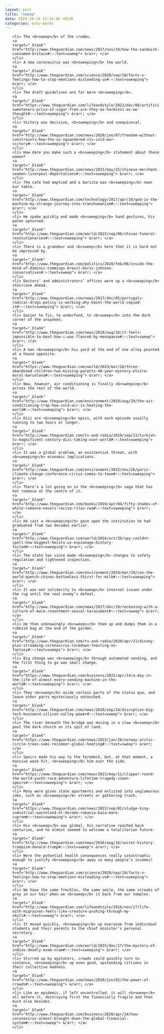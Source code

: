 ```yaml
---
layout: post
title: "sweep"
date: 2023-10-10 12:34:56 +0530
categories: auto-words
---
```

<ol>

    <li> The <b>sweep</b> of the crumbs.
    <a 
    target="_blank" 
    href="http://www.theguardian.com/news/2017/nov/24/how-the-sandwich-consumed-britain#:~:text=sweep"> &rarr; </a>
    </li>
    <li> A new coronavirus was <b>sweeping</b> the world.
    <a 
    target="_blank" 
    href="http://www.theguardian.com/science/2020/sep/10/facts-v-feelings-how-to-stop-emotions-misleading-us#:~:text=sweeping"> &rarr; </a>
    </li>
    <li> The draft guidelines are far more <b>sweeping</b>.
    <a 
    target="_blank" 
    href="https://www.theguardian.com/lifeandstyle/2022/dec/08/artificial-sweeteners-price-of-sugar-free-are-they-as-harmless-as-we-thought#:~:text=sweeping"> &rarr; </a>
    </li>
    <li> Victory was decisive, <b>sweeping</b> and unequivocal.
    <a 
    target="_blank" 
    href="http://www.theguardian.com/news/2020/jan/07/freedom-without-constraints-how-the-us-squandered-its-cold-war-victory#:~:text=sweeping"> &rarr; </a>
    </li>
    <li> How dare you make such a <b>sweeping</b> statement about these women?
    <a 
    target="_blank" 
    href="http://www.theguardian.com/news/2021/may/25/chinese-merchant-seamen-liverpool-deportations#:~:text=sweeping"> &rarr; </a>
    </li>
    <li> The cafe had emptied and a barista was <b>sweeping</b> near our table.
    <a 
    target="_blank" 
    href="http://www.theguardian.com/technology/2017/apr/18/god-in-the-machine-my-strange-journey-into-transhumanism#:~:text=sweeping"> &rarr; </a>
    </li>
    <li> He spoke quickly and made <b>sweeping</b> hand gestures, his palms upturned.
    <a 
    target="_blank" 
    href="http://www.theguardian.com/world/2015/sep/08/chinas-funeral-revolutionaries#:~:text=sweeping"> &rarr; </a>
    </li>
    <li> There is a grandeur and <b>sweep</b> here that it is hard not be impressed by.
    <a 
    target="_blank" 
    href="http://www.theguardian.com/politics/2020/feb/06/inside-the-mind-of-dominic-cummings-brexit-boris-johnson-conservatives#:~:text=sweep"> &rarr; </a>
    </li>
    <li> Doctors’ and administrators’ offices were up a <b>sweeping</b> staircase ahead.
    <a 
    target="_blank" 
    href="http://www.theguardian.com/news/2017/dec/05/portugals-radical-drugs-policy-is-working-why-hasnt-the-world-copied-it#:~:text=sweeping"> &rarr; </a>
    </li>
    <li> Easier to fix, to underfund, to <b>sweep</b> into the dark corner of the unspoken.
    <a 
    target="_blank" 
    href="http://www.theguardian.com/news/2018/aug/16/it-feels-impossible-to-beat-how-i-was-floored-by-menopause#:~:text=sweep"> &rarr; </a>
    </li>
    <li> A man <b>sweeping</b> his yard at the end of one alley pointed at a house opposite.
    <a 
    target="_blank" 
    href="https://www.theguardian.com/world/2023/mar/28/three-abandoned-children-two-missing-parents-40-year-mystery-elvira-moral-barcelona#:~:text=sweeping"> &rarr; </a>
    </li>
    <li> Now, however, air conditioning is finally <b>sweeping</b> across the rest of the world.
    <a 
    target="_blank" 
    href="http://www.theguardian.com/environment/2019/aug/29/the-air-conditioning-trap-how-cold-air-is-heating-the-world#:~:text=sweeping"> &rarr; </a>
    </li>
    <li> Dizi are <b>sweeping</b> epics, with each episode usually running to two hours or longer.
    <a 
    target="_blank" 
    href="http://www.theguardian.com/tv-and-radio/2019/sep/13/turkish-tv-magnificent-century-dizi-taking-over-world#:~:text=sweeping"> &rarr; </a>
    </li>
    <li> It was a global problem, an existential threat, with <b>sweeping</b> economic implications.
    <a 
    target="_blank" 
    href="http://www.theguardian.com/environment/2015/nov/26/paris-climate-change-conference-circus-comes-to-town#:~:text=sweeping"> &rarr; </a>
    </li>
    <li> There’s a lot going on in the <b>sweeping</b> saga that has hot romance at the centre of it.
    <a 
    target="_blank" 
    href="http://www.theguardian.com/books/2019/apr/04/fifty-shades-of-white-romance-novels-racism-ritas-rwa#:~:text=sweeping"> &rarr; </a>
    </li>
    <li> He cast a <b>sweeping</b> gaze upon the institution he had graduated from two decades earlier.
    <a 
    target="_blank" 
    href="http://www.theguardian.com/world/2016/oct/26/spy-couldnt-spell-how-biggest-heists-us-espionage-history-foiled#:~:text=sweeping"> &rarr; </a>
    </li>
    <li> The state has since made <b>sweeping</b> changes to safety regulation and tightened inspection.
    <a 
    target="_blank" 
    href="http://www.theguardian.com/environment/2019/mar/29/can-the-world-quench-chinas-bottomless-thirst-for-milk#:~:text=sweeping"> &rarr; </a>
    </li>
    <li> It was not solidarity to <b>sweep</b> internal issues under the rug until the real enemy’s defeat.
    <a 
    target="_blank" 
    href="http://www.theguardian.com/news/2017/dec/19/reckoning-with-a-culture-of-male-resentment-sexual-harassment#:~:text=sweep"> &rarr; </a>
    </li>
    <li> He then unknowingly <b>sweeps</b> them up and dumps them in a rubbish bag at the end of the garden.
    <a 
    target="_blank" 
    href="http://www.theguardian.com/tv-and-radio/2020/apr/21/disney-plus-streaming-coronavirus-lockdown-feasting-on-fantasy#:~:text=sweeps"> &rarr; </a>
    </li>
    <li> Big change was <b>sweeping</b> through automated vending, and the first thing to go was small change.
    <a 
    target="_blank" 
    href="https://www.theguardian.com/business/2022/apr/14/a-day-in-the-life-of-almost-every-vending-machine-in-the-world#:~:text=sweeping"> &rarr; </a>
    </li>
    <li> They <b>sweep</b> aside certain parts of the status quo, and leave other parts mysteriously untouched.
    <a 
    target="_blank" 
    href="http://www.theguardian.com/news/2020/sep/24/disruption-big-tech-buzzword-silicon-valley-power#:~:text=sweep"> &rarr; </a>
    </li>
    <li> The river beneath the bridge was moving in a slow <b>sweep</b> past the dark church on its spit of land.
    <a 
    target="_blank" 
    href="https://www.theguardian.com/news/2022/jan/20/norway-arctic-circle-trees-sami-reindeer-global-heating#:~:text=sweep"> &rarr; </a>
    </li>
    <li> Speirs made his way to the foredeck, but, at that moment, a massive wave hit, <b>sweeping</b> him over the side.
    <a 
    target="_blank" 
    href="https://www.theguardian.com/news/2023/may/11/clipper-round-the-world-yacht-race-adventure-lifetime-tragedy-simon-speirs#:~:text=sweeping"> &rarr; </a>
    </li>
    <li> Many were given state apartments and enlisted into unglamorous jobs, such as <b>sweeping</b> streets or gathering trash.
    <a 
    target="_blank" 
    href="https://www.theguardian.com/news/2022/sep/01/sludge-king-industrial-wasteland-el-dorado-romania-baia-mare-cuprom#:~:text=sweeping"> &rarr; </a>
    </li>
    <li> His <b>sweep</b> was global, his narrative reached back centuries, and he almost seemed to welcome a totalitarian future.
    <a 
    target="_blank" 
    href="http://www.theguardian.com/news/2016/aug/16/secret-history-trumpism-donald-trump#:~:text=sweep"> &rarr; </a>
    </li>
    <li> Were the potential health consequences really catastrophic enough to justify <b>sweeping</b> away so many people’s incomes?
    <a 
    target="_blank" 
    href="http://www.theguardian.com/science/2020/sep/10/facts-v-feelings-how-to-stop-emotions-misleading-us#:~:text=sweeping"> &rarr; </a>
    </li>
    <li> We have the same freckles, the same smile, the same streaks of grey in our hair when we <b>sweep</b> it back from our temples.
    <a 
    target="_blank" 
    href="http://www.theguardian.com/lifeandstyle/2016/nov/17/life-with-migraines-feels-like-creature-pushing-through-my-skull#:~:text=sweep"> &rarr; </a>
    </li>
    <li> It moved quickly, <b>sweeping</b> up everyone from individual students and their parents to the chief minister’s personal secretary.
    <a 
    target="_blank" 
    href="http://www.theguardian.com/world/2015/dec/17/the-mystery-of-indias-deadly-exam-scam#:~:text=sweeping"> &rarr; </a>
    </li>
    <li> Stirred up by agitators, crowds could quickly turn to violence, <b>sweeping</b> up even good, upstanding citizens in their collective madness.
    <a 
    target="_blank" 
    href="http://www.theguardian.com/news/2020/jun/02/the-power-of-crowds#:~:text=sweeping"> &rarr; </a>
    </li>
    <li> Like an epidemic, if left uncontrolled, it will <b>sweep</b> all before it, destroying first the financially fragile and then much else besides.
    <a 
    target="_blank" 
    href="http://www.theguardian.com/business/2020/apr/14/how-coronavirus-almost-brought-down-the-global-financial-system#:~:text=sweep"> &rarr; </a>
    </li>